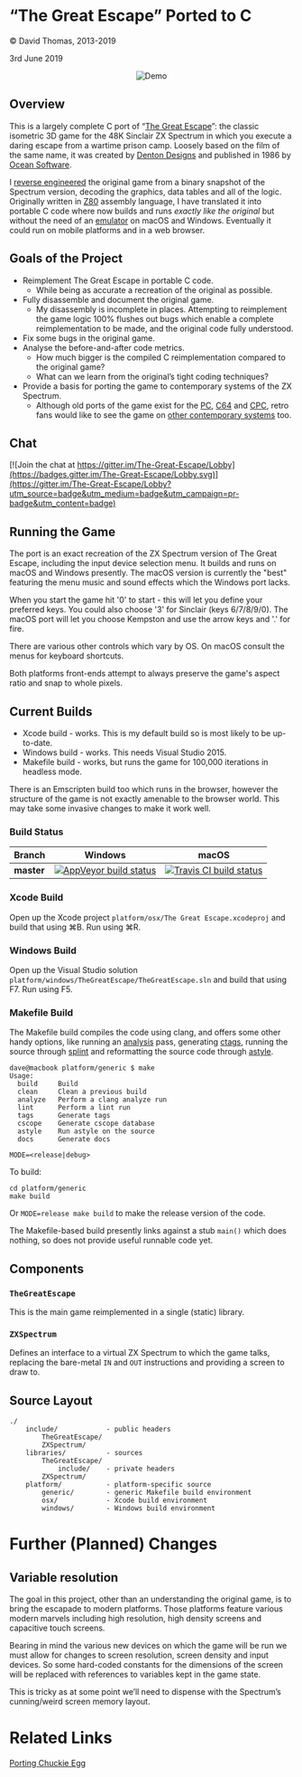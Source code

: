 # “The Great Escape” Ported to C

© David Thomas, 2013-2019

3rd June 2019

<p align="center">
  <img src="demo.gif" alt="Demo" />
</p>


## Overview
This is a largely complete C port of “[The Great Escape](http://www.worldofspectrum.org/infoseekid.cgi?id=0002125)”: the classic isometric 3D game for the 48K Sinclair ZX Spectrum in which you execute a daring escape from a wartime prison camp. Loosely based on the film of the same name, it was created by [Denton Designs](http://en.wikipedia.org/wiki/Denton_Designs) and published in 1986 by [Ocean Software](http://en.wikipedia.org/wiki/Ocean_Software).

I [reverse engineered](https://github.com/dpt/The-Great-Escape/) the original game from a binary snapshot of the Spectrum version, decoding the graphics, data tables and all of the logic. Originally written in [Z80](http://en.wikipedia.org/wiki/Zilog_Z80) assembly language, I have translated it into portable C code where now builds and runs _exactly like the original_ but without the need of an [emulator](http://fuse-emulator.sourceforge.net/) on macOS and Windows. Eventually it could run on mobile platforms and in a web browser.


## Goals of the Project
* Reimplement The Great Escape in portable C code.
	* While being as accurate a recreation of the original as possible.
* Fully disassemble and document the original game.
	* My disassembly is incomplete in places. Attempting to reimplement the game logic 100% flushes out bugs which enable a complete reimplementation to be made, and the original code fully understood.
* Fix some bugs in the original game.
* Analyse the before-and-after code metrics.
	* How much bigger is the compiled C reimplementation compared to the original game?
	* What can we learn from the original’s tight coding techniques?
* Provide a basis for porting the game to contemporary systems of the ZX Spectrum.
	* Although old ports of the game exist for the [PC](http://www.abandonia.com/en/games/534/Great+Escape,+The.html), [C64](http://www.lemon64.com/?game_id=1090) and [CPC](http://www.amstradabandonware.com/en/gameitems/the-great-escape/1179), retro fans would like to see the game on [other contemporary systems](http://atariage.com/forums/topic/239167-new-game-great-escape/) too.


## Chat
[![Join the chat at https://gitter.im/The-Great-Escape/Lobby](https://badges.gitter.im/The-Great-Escape/Lobby.svg)](https://gitter.im/The-Great-Escape/Lobby?utm_source=badge&utm_medium=badge&utm_campaign=pr-badge&utm_content=badge)


## Running the Game
The port is an exact recreation of the ZX Spectrum version of The Great Escape, including the input device selection menu. It builds and runs on macOS and Windows presently. The macOS version is currently the "best" featuring the menu music and sound effects which the Windows port lacks.

When you start the game hit '0' to start - this will let you define your preferred keys. You could also choose '3' for Sinclair (keys 6/7/8/9/0). The macOS port will let you choose Kempston and use the arrow keys and '.' for fire.

There are various other controls which vary by OS. On macOS consult the menus for keyboard shortcuts.

Both platforms front-ends attempt to always preserve the game's aspect ratio and snap to whole pixels.


## Current Builds
- Xcode build - works. This is my default build so is most likely to be up-to-date.
- Windows build - works. This needs Visual Studio 2015.
- Makefile build - works, but runs the game for 100,000 iterations in headless mode.

There is an Emscripten build too which runs in the browser, however the structure of the game is not exactly amenable to the browser world. This may take some invasive changes to make it work well.

### Build Status
| Branch     | Windows | macOS |
|------------|---------|-------|
| **master** | [![AppVeyor build status](https://ci.appveyor.com/api/projects/status/2uxw47bwpmdpw0a8/branch/master?svg=true)](https://ci.appveyor.com/project/dpt/the-great-escape-in-c/) | [![Travis CI build status](https://travis-ci.org/dpt/The-Great-Escape-in-C.svg?branch=master)](https://travis-ci.org/dpt/The-Great-Escape-in-C) |

### Xcode Build
Open up the Xcode project `platform/osx/The Great Escape.xcodeproj` and build that using ⌘B. Run using ⌘R.

### Windows Build
Open up the Visual Studio solution `platform/windows/TheGreatEscape/TheGreatEscape.sln` and build that using F7. Run using F5.

### Makefile Build
The Makefile build compiles the code using clang, and offers some other handy options, like running an [analysis](http://clang-analyzer.llvm.org/) pass, generating [ctags](http://ctags.sourceforge.net/), running the source through [splint](http://www.splint.org/) and reformatting the source code through [astyle](http://astyle.sourceforge.net/).

```
dave@macbook platform/generic $ make
Usage:
  build		Build
  clean		Clean a previous build
  analyze	Perform a clang analyze run
  lint		Perform a lint run
  tags		Generate tags
  cscope	Generate cscope database
  astyle	Run astyle on the source
  docs		Generate docs

MODE=<release|debug>
```

To build:

```
cd platform/generic
make build
```

Or `MODE=release make build` to make the release version of the code.

The Makefile-based build presently links against a stub `main()` which does nothing, so does not provide useful runnable code yet.


## Components

### `TheGreatEscape`
This is the main game reimplemented in a single (static) library.

### `ZXSpectrum`
Defines an interface to a virtual ZX Spectrum to which the game talks, replacing the bare-metal `IN` and `OUT` instructions and providing a screen to draw to.

## Source Layout
```
./
    include/            - public headers
        TheGreatEscape/
        ZXSpectrum/
    libraries/          - sources
        TheGreatEscape/
            include/    - private headers
        ZXSpectrum/
    platform/           - platform-specific source
        generic/        - generic Makefile build environment
        osx/            - Xcode build environment
        windows/        - Windows build environment
```


# Further (Planned) Changes

## Variable resolution
The goal in this project, other than an understanding the original game, is to bring the escapade to modern platforms. Those platforms feature various modern marvels including high resolution, high density screens and capacitive touch screens.

Bearing in mind the various new devices on which the game will be run we must allow for changes to screen resolution, screen density and input devices. So some hard-coded constants for the dimensions of the screen will be replaced with references to variables kept in the game state.

This is tricky as at some point we’ll need to dispense with the Spectrum’s cunning/weird screen memory layout.

# Related Links
[Porting Chuckie Egg](http://marklomas.net/ch-egg/articles/porting-ch-egg.htm)
